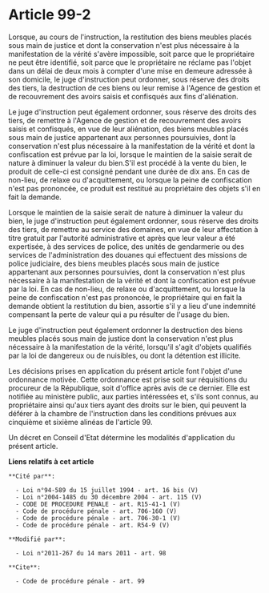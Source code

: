 # Article 99-2

Lorsque, au cours de l'instruction, la restitution des biens meubles placés sous main de justice et dont la conservation
n'est plus nécessaire à la manifestation de la vérité s'avère impossible, soit parce que le propriétaire ne peut être
identifié, soit parce que le propriétaire ne réclame pas l'objet dans un délai de deux mois à compter d'une mise en demeure
adressée à son domicile, le juge d'instruction peut ordonner, sous réserve des droits des tiers, la destruction de ces biens
ou leur remise à l'Agence de gestion et de recouvrement des avoirs saisis et confisqués aux fins d'aliénation. 

Le juge d'instruction peut également ordonner, sous réserve des droits des tiers, de remettre à l'Agence de gestion et de
recouvrement des avoirs saisis et confisqués, en vue de leur aliénation, des biens meubles placés sous main de justice
appartenant aux personnes poursuivies, dont la conservation n'est plus nécessaire à la manifestation de la vérité et dont la
confiscation est prévue par la loi, lorsque le maintien de la saisie serait de nature à diminuer la valeur du bien.S'il est
procédé à la vente du bien, le produit de celle-ci est consigné pendant une durée de dix ans. En cas de non-lieu, de relaxe
ou d'acquittement, ou lorsque la peine de confiscation n'est pas prononcée, ce produit est restitué au propriétaire des
objets s'il en fait la demande. 

Lorsque le maintien de la saisie serait de nature à diminuer la valeur du bien, le juge d'instruction peut également
ordonner, sous réserve des droits des tiers, de remettre au service des domaines, en vue de leur affectation à titre gratuit
par l'autorité administrative et après que leur valeur a été expertisée, à des services de police, des unités de gendarmerie
ou des services de l'administration des douanes qui effectuent des missions de police judiciaire, des biens meubles placés
sous main de justice appartenant aux personnes poursuivies, dont la conservation n'est plus nécessaire à la manifestation de
la vérité et dont la confiscation est prévue par la loi. En cas de non-lieu, de relaxe ou d'acquittement, ou lorsque la peine
de confiscation n'est pas prononcée, le propriétaire qui en fait la demande obtient la restitution du bien, assortie s'il y a
lieu d'une indemnité compensant la perte de valeur qui a pu résulter de l'usage du bien.

Le juge d'instruction peut également ordonner la destruction des biens meubles placés sous main de justice dont la
conservation n'est plus nécessaire à la manifestation de la vérité, lorsqu'il s'agit d'objets qualifiés par la loi de
dangereux ou de nuisibles, ou dont la détention est illicite. 

Les décisions prises en application du présent article font l'objet d'une ordonnance motivée. Cette ordonnance est prise soit
sur réquisitions du procureur de la République, soit d'office après avis de ce dernier. Elle est notifiée au ministère
public, aux parties intéressées et, s'ils sont connus, au propriétaire ainsi qu'aux tiers ayant des droits sur le bien, qui
peuvent la déférer à la chambre de l'instruction dans les conditions prévues aux cinquième et sixième alinéas de l'article
99. 

Un décret en Conseil d'Etat détermine les modalités d'application du présent article.

**Liens relatifs à cet article**

	**Cité par**:

	  - Loi n°94-589 du 15 juillet 1994 - art. 16 bis (V)
	  - Loi n°2004-1485 du 30 décembre 2004 - art. 115 (V)
	  - CODE DE PROCEDURE PENALE - art. R15-41-1 (V)
	  - Code de procédure pénale - art. 706-160 (V)
	  - Code de procédure pénale - art. 706-30-1 (V)
	  - Code de procédure pénale - art. R54-9 (V)

	**Modifié par**:

	  - Loi n°2011-267 du 14 mars 2011 - art. 98

	**Cite**:

	  - Code de procédure pénale - art. 99

